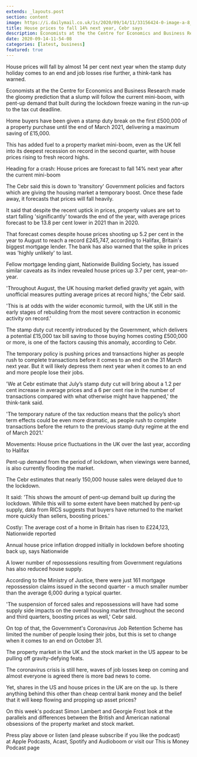 ```yaml
---
extends: _layouts.post
section: content
image: https://i.dailymail.co.uk/1s/2020/09/14/11/33156424-0-image-a-8_1600079780504.jpg 
title: House prices to fall 14% next year, Cebr says 
description: Economists at the the Centre for Economics and Business Research made the gloomy prediction that a slump will follow the current mini-boom. 
date: 2020-09-14-11-54-08 
categories: [latest, business] 
featured: true 
--- 
```

House prices will fall by almost 14 per cent next year when the stamp duty holiday comes to an end and job losses rise further, a think-tank has warned. 

Economists at the the Centre for Economics and Business Research made the gloomy prediction that a slump will follow the current mini-boom, with pent-up demand that built during the lockdown freeze waning in the run-up to the tax cut deadline.

Home buyers have been given a stamp duty break on the first £500,000 of a property purchase until the end of March 2021, delivering a maximum saving of £15,000. 

This has added fuel to a property market mini-boom, even as the UK fell into its deepest recession on record in the second quarter, with house prices rising to fresh record highs. 

Heading for a crash: House prices are forecast to fall 14% next year after the current mini-boom

The Cebr said this is down to 'transitory' Government policies and factors which are giving the housing market a temporary boost. Once these fade away, it forecasts that prices will fall heavily.

It said that despite the recent uptick in prices, property values are set to start falling 'significantly' towards the end of the year, with average prices forecast to be 13.8 per cent lower in 2021 than in 2020.  

That forecast comes despite house prices shooting up  5.2 per cent in the year to August to reach a record £245,747, according to Halifax, Britain's biggest mortgage lender. The bank has also warned that the spike in prices was 'highly unlikely' to last.

Fellow mortgage lending giant, Nationwide Building Society, has issued similar caveats as its index revealed house prices up 3.7 per cent, year-on-year.

'Throughout August, the UK housing market defied gravity yet again, with unofficial measures putting average prices at record highs,' the Cebr said.

'This is at odds with the wider economic turmoil, with the UK still in the early stages of rebuilding from the most severe contraction in economic activity on record.'

The stamp duty cut recently introduced by the Government, which delivers a potential £15,000 tax bill saving to those buying homes costing £500,000 or more, is one of the factors causing this anomaly, according to Cebr. 

The temporary policy is pushing prices and transactions higher as people rush to complete transactions before it comes to an end on the 31 March next year. But it will likely depress them next year when it comes to an end and more people lose their jobs.

'We at Cebr estimate that July’s stamp duty cut will bring about a 1.2 per cent increase in average prices and a 6 per cent rise in the number of transactions compared with what otherwise might have happened,' the think-tank said.

'The temporary nature of the tax reduction means that the policy’s short term effects could be even more dramatic, as people rush to complete transactions before the return to the previous stamp duty regime at the end of March 2021.' 

Movements: House price fluctuations in the UK over the last year, according to Halifax

Pent-up demand from the period of lockdown, when viewings were banned, is also currently flooding the market.

The Cebr estimates that nearly 150,000 house sales were delayed due to the lockdown.

It said: 'This shows the amount of pent-up demand built up during the lockdown. While this will to some extent have been matched by pent-up supply, data from RICS suggests that buyers have returned to the market more quickly than sellers, boosting prices.'

Costly: The average cost of a home in Britain has risen to £224,123, Nationwide reported 

Annual house price inflation dropped initially in lockdown before shooting back up, says Nationwide 

A lower number of repossessions resulting from Government regulations has also reduced house supply. 

According to the Ministry of Justice, there were just 161 mortgage repossession claims issued in the second quarter - a much smaller number than the average 6,000 during a typical quarter. 

'The suspension of forced sales and repossessions will have had some supply side impacts on the overall housing market throughout the second and third quarters, boosting prices as well,' Cebr said. 

On top of that, the Government's Coronavirus Job Retention Scheme has limited the number of people losing their jobs, but this is set to change when it comes to an end on October 31.  

The property market in the UK and the stock market in the US appear to be pulling off gravity-defying feats. 

The coronavirus crisis is still here, waves of job losses keep on coming and almost everyone is agreed there is more bad news to come. 

Yet, shares in the US and house prices in the UK are on the up. Is there anything behind this other than cheap central bank money and the belief that it will keep flowing and propping up asset prices? 

On this week's podcast Simon Lambert and Georgie Frost look at the parallels and differences between the British and American national obsessions of the property market and stock market. 

Press play above or listen (and please subscribe if you like the podcast) at Apple Podcasts, Acast, Spotify and Audioboom or visit our This is Money Podcast page

